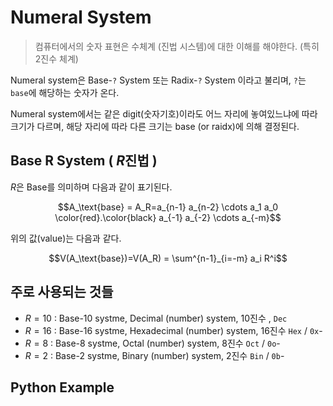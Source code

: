 # Numeral System

> 컴퓨터에서의 숫자 표현은 수체계 (진법 시스템)에 대한 이해를 해야한다. (특히 2진수 체계)

Numeral system은 Base-`?` System 또는 Radix-`?` System 이라고 불리며, `?`는 `base`에 해당하는 숫자가 온다.

Numeral system에서는 같은 digit(숫자기호)이라도 어느 자리에 놓여있느냐에 따라 크기가 다르며, 해당 자리에 따라 다른 크기는 base (or raidx)에 의해  결정된다.

## Base R System ( $R$진법 )

$R$은 Base를 의미하며 다음과 같이 표기된다.

$$A_\text{base} = A_R=a_{n-1} a_{n-2} \cdots a_1 a_0 \color{red}.\color{black} a_{-1} a_{-2} \cdots a_{-m}$$

위의 값(value)는 다음과 같다.

$$V(A_\text{base})=V(A_R) = \sum^{n-1}_{i=-m} a_i R^i$$

## 주로 사용되는 것들

* $R=10$ : Base-10 systme, Decimal (number) system, 10진수 , `Dec`
* $R=16$ : Base-16 systme, Hexadecimal (number) system, 16진수 `Hex` / `0x`-
* $R=8$ : Base-8 systme, Octal (number) system, 8진수 `Oct` / `0o`-
* $R=2$ : Base-2 systme, Binary (number) system, 2진수 `Bin` / `0b`-

## Python Example

<script src="https://gist.github.com/dsaint31x/91c62f92af9e9033edee3283ef0ea319.js"></script>
